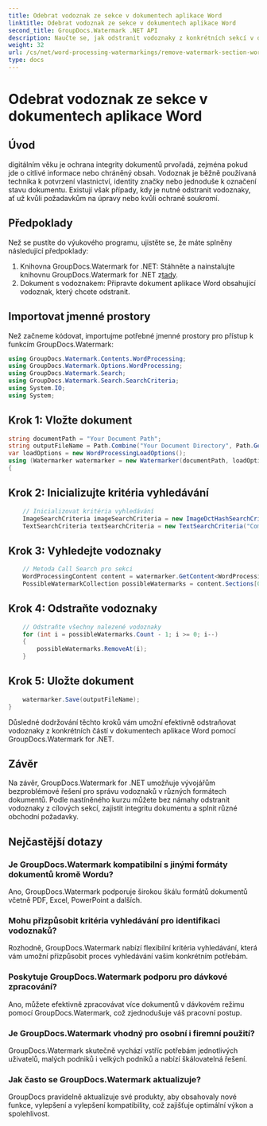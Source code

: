 ```yaml
---
title: Odebrat vodoznak ze sekce v dokumentech aplikace Word
linktitle: Odebrat vodoznak ze sekce v dokumentech aplikace Word
second_title: GroupDocs.Watermark .NET API
description: Naučte se, jak odstranit vodoznaky z konkrétních sekcí v dokumentech aplikace Word pomocí GroupDocs.Watermark for .NET. Komplexní návod k dispozici zde.
weight: 32
url: /cs/net/word-processing-watermarkings/remove-watermark-section-word-docs/
type: docs
---
```

# Odebrat vodoznak ze sekce v dokumentech aplikace Word

## Úvod
digitálním věku je ochrana integrity dokumentů prvořadá, zejména pokud jde o citlivé informace nebo chráněný obsah. Vodoznak je běžně používaná technika k potvrzení vlastnictví, identity značky nebo jednoduše k označení stavu dokumentu. Existují však případy, kdy je nutné odstranit vodoznaky, ať už kvůli požadavkům na úpravy nebo kvůli ochraně soukromí.
## Předpoklady
Než se pustíte do výukového programu, ujistěte se, že máte splněny následující předpoklady:
1.  Knihovna GroupDocs.Watermark for .NET: Stáhněte a nainstalujte knihovnu GroupDocs.Watermark for .NET z[tady](https://releases.groupdocs.com/Watermark/net/).
2. Dokument s vodoznakem: Připravte dokument aplikace Word obsahující vodoznak, který chcete odstranit.

## Importovat jmenné prostory
Než začneme kódovat, importujme potřebné jmenné prostory pro přístup k funkcím GroupDocs.Watermark:
```csharp
using GroupDocs.Watermark.Contents.WordProcessing;
using GroupDocs.Watermark.Options.WordProcessing;
using GroupDocs.Watermark.Search;
using GroupDocs.Watermark.Search.SearchCriteria;
using System.IO;
using System;
```
## Krok 1: Vložte dokument
```csharp
string documentPath = "Your Document Path";
string outputFileName = Path.Combine("Your Document Directory", Path.GetFileName(documentPath));
var loadOptions = new WordProcessingLoadOptions();
using (Watermarker watermarker = new Watermarker(documentPath, loadOptions))
{
```
## Krok 2: Inicializujte kritéria vyhledávání
```csharp
    // Inicializovat kritéria vyhledávání
    ImageSearchCriteria imageSearchCriteria = new ImageDctHashSearchCriteria(Constants.LogoPng);
    TextSearchCriteria textSearchCriteria = new TextSearchCriteria("Company Name");
```
## Krok 3: Vyhledejte vodoznaky
```csharp
    // Metoda Call Search pro sekci
    WordProcessingContent content = watermarker.GetContent<WordProcessingContent>();
    PossibleWatermarkCollection possibleWatermarks = content.Sections[0].Search(textSearchCriteria.Or(imageSearchCriteria));
```
## Krok 4: Odstraňte vodoznaky
```csharp
    // Odstraňte všechny nalezené vodoznaky
    for (int i = possibleWatermarks.Count - 1; i >= 0; i--)
    {
        possibleWatermarks.RemoveAt(i);
    }
```
## Krok 5: Uložte dokument
```csharp
    watermarker.Save(outputFileName);
}
```
Důsledné dodržování těchto kroků vám umožní efektivně odstraňovat vodoznaky z konkrétních částí v dokumentech aplikace Word pomocí GroupDocs.Watermark for .NET.

## Závěr
Na závěr, GroupDocs.Watermark for .NET umožňuje vývojářům bezproblémové řešení pro správu vodoznaků v různých formátech dokumentů. Podle nastíněného kurzu můžete bez námahy odstranit vodoznaky z cílových sekcí, zajistit integritu dokumentu a splnit různé obchodní požadavky.
## Nejčastější dotazy
### Je GroupDocs.Watermark kompatibilní s jinými formáty dokumentů kromě Wordu?
Ano, GroupDocs.Watermark podporuje širokou škálu formátů dokumentů včetně PDF, Excel, PowerPoint a dalších.
### Mohu přizpůsobit kritéria vyhledávání pro identifikaci vodoznaků?
Rozhodně, GroupDocs.Watermark nabízí flexibilní kritéria vyhledávání, která vám umožní přizpůsobit proces vyhledávání vašim konkrétním potřebám.
### Poskytuje GroupDocs.Watermark podporu pro dávkové zpracování?
Ano, můžete efektivně zpracovávat více dokumentů v dávkovém režimu pomocí GroupDocs.Watermark, což zjednodušuje váš pracovní postup.
### Je GroupDocs.Watermark vhodný pro osobní i firemní použití?
GroupDocs.Watermark skutečně vychází vstříc potřebám jednotlivých uživatelů, malých podniků i velkých podniků a nabízí škálovatelná řešení.
### Jak často se GroupDocs.Watermark aktualizuje?
GroupDocs pravidelně aktualizuje své produkty, aby obsahovaly nové funkce, vylepšení a vylepšení kompatibility, což zajišťuje optimální výkon a spolehlivost.